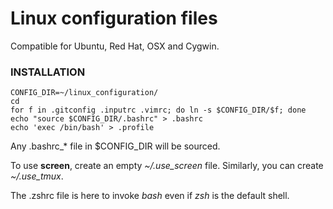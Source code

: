 
Linux configuration files
=========================

Compatible for Ubuntu, Red Hat, OSX and Cygwin.


### INSTALLATION

    CONFIG_DIR=~/linux_configuration/
    cd
    for f in .gitconfig .inputrc .vimrc; do ln -s $CONFIG_DIR/$f; done
    echo "source $CONFIG_DIR/.bashrc" > .bashrc
    echo 'exec /bin/bash' > .profile

Any .bashrc_* file in $CONFIG_DIR will be sourced.

To use **screen**, create an empty *~/.use_screen* file. Similarly, you can create *~/.use_tmux*.

The .zshrc file is here to invoke _bash_ even if _zsh_ is the default shell.

<!--
#### ToDo ####

Move all .* files in a subdir.
-->